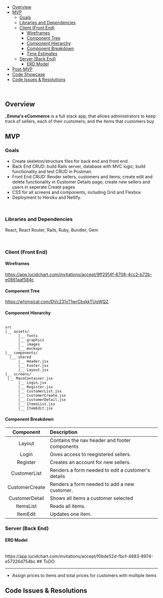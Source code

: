 

- [Overview](#overview)
- [MVP](#mvp)
  - [Goals](#goals)
  - [Libraries and Dependencies](#libraries-and-dependencies)
  - [Client (Front End)](#client-front-end)
    - [Wireframes](#wireframes)
    - [Component Tree](#component-tree)
    - [Component Hierarchy](#component-hierarchy)
    - [Component Breakdown](#component-breakdown)
    - [Time Estimates](#time-estimates)
  - [Server (Back End)](#server-back-end)
    - [ERD Model](#erd-model)
- [Post-MVP](#post-mvp)
- [Code Showcase](#code-showcase)
- [Code Issues & Resolutions](#code-issues--resolutions)

<br>

## Overview

_**Emma's eCommerce** is a full stack app, that allows administrators to keep track of sellers, each of their customers, and the items that customers buy


## MVP



### Goals

- Create skeleton/structure files for back end and front end.
- Back End CRUD: build Rails server, database with MVC logic; build functionality and test CRUD in Postman.
- Front End CRUD: Render sellers, customers and items; create edit and delete functionality in Customer Details page; create new sellers and users in seperate Create pages
- CSS for all screens and components, including Grid and Flexbox
- Deployment to Heroku and Netlify.
<br>

### Libraries and Dependencies
React, React Router, Rails, Ruby, Bundler, Gem





<br>

### Client (Front End)

#### Wireframes

https://app.lucidchart.com/invitations/accept/9ff2914f-8708-4cc2-b72b-e0861aaf584c

#### Component Tree

https://whimsical.com/DVc231xT1wrCbskkTUqWQZ
#### Component Hierarchy

 

``` structure

src
|__ assets/
      |__ fonts
      |__ graphics
      |__ images
      |__ mockups
|__ components/
  |__ shared
      |__ Header.jsx
      |__ Footer.jsx
      |__ Layout.jsx
|__ screens/
 |__ MainContainer.jsx
      |__ Login.jsx
      |__ Register.jsx
      |__ CustomerList.jsx
      |__ CustomerCreate.jsx
      |__ CustomerDetail.jsx
      |__ ItemsList.jsx
      |__ ItemEdit.jsx

```

#### Component Breakdown


|     Component      |  Description                                            |
|    :----------:    |  :----------------------------------------------------  |
|   Layout           |  Contains the nav header and footer components          |
|   Login            |  Gives access to reegistered sellers.                   |
|   Register         |  Creates an account for new sellers.                    |
|   CustomerList     |  Renders a form needed to edit a customer's details     |
|   CustomerCreate   |  Renders a form needed to add a new customer.           |
|   CustomerDetail   |  Shows all items a customer selected                    |
|   ItemsList        |  Reads all items.                                       |
|   ItemEdit         |  Updates one item.                                      |




### Server (Back End)

#### ERD Model


<br>
https://app.lucidchart.com/invitations/accept/f0bde52d-fbcf-4883-8974-e57326d754bc
## ToDO


***
- Assign prices to items and total prices for customers with multiple items



## Code Issues & Resolutions

